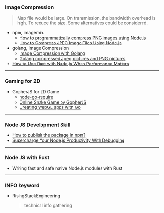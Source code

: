 ### Image Compression
> Map file would be large. On transmission, the bandwidth overhead is high. To reduce the size. Some alternatives could be considered.

* npm, imagemin.
	* [How to programmatically compress PNG images using Node.js](https://morioh.com/p/6026d20dada4)
	* [How to Compress JPEG Image Files Using Node.js](https://coderrocketfuel.com/article/how-to-compress-jpeg-image-files-using-node-js)
* golang,  Image Compression
	* [Image Compression with Golang](https://dormoshe.io/trending-news/image-compression-with-golang-k2p-36519?utm_source=twitter&utm_campaign=twitter)
	* [Golang compressed Jpeg pictures and PNG pictures](https://www.codetd.com/en/article/10721907)
* [How to Use Rust with Node.js When Performance Matters](https://blog.risingstack.com/how-to-use-rust-with-node-when-performance-matters/)

---
### Gaming for 2D
* GopherJS for 2D Game 
	* [node-go-require](https://github.com/sagiegurari/node-go-require)
	* [Online Snake Game by GopherJS](https://siongui.github.io/2016/01/13/go-online-snake-game-by-gopherjs/)
	* [Creating WebGL apps with Go](https://blog.gopheracademy.com/advent-2018/go-webgl/)

---
### Node JS Development Skill
* [How to publish the package in npm?](https://medium.com/dhiwise/how-to-publish-the-package-in-npm-80b7a9b97a4c)
* [Supercharge Your Node.js Productivity With Debugging](https://javascript.plainenglish.io/supercharge-your-node-productivity-with-debugging-781686ac830f)

---
### Node JS with Rust
* [Writing fast and safe native Node.js modules with Rust](https://blog.risingstack.com/node-js-native-modules-with-rust/)

---
### INFO keyword
* RisingStackEngineering
  > technical info gathering